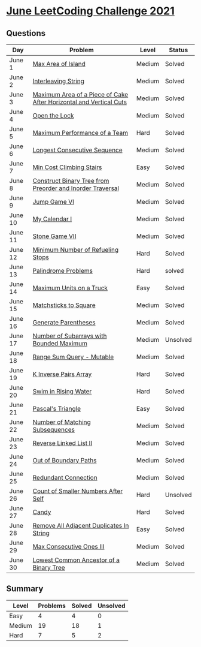# [June LeetCoding Challenge 2021](https://leetcode.com/explore/featured/card/june-leetcoding-challenge-2021)


## Questions
| Day | Problem | Level | Status |
| --- | --- | --- | --- |
| June 1 | [Max Area of Island](https://leetcode.com/problems/max-area-of-island/) | Medium | Solved |
| June 2 | [Interleaving String](https://leetcode.com/problems/interleaving-string/) | Medium | Solved |
| June 3 | [Maximum Area of a Piece of Cake After Horizontal and Vertical Cuts](https://leetcode.com/problems/maximum-area-of-a-piece-of-cake-after-horizontal-and-vertical-cuts/) | Medium | Solved |
| June 4 | [Open the Lock](https://leetcode.com/problems/open-the-lock/) | Medium | Solved |
| June 5 | [Maximum Performance of a Team](https://leetcode.com/problems/maximum-performance-of-a-team/) | Hard | Solved |
| June 6 | [Longest Consecutive Sequence](https://leetcode.com/problems/longest-consecutive-sequence/solution/) | Medium | Solved |
| June 7 | [Min Cost Climbing Stairs](https://leetcode.com/problems/min-cost-climbing-stairs/) | Easy | Solved |
| June 8 | [Construct Binary Tree from Preorder and Inorder Traversal](https://leetcode.com/problems/construct-binary-tree-from-preorder-and-inorder-traversal/) | Medium | Solved |
| June 9 | [Jump Game VI](https://leetcode.com/problems/jump-game-vi/) | Medium | Solved |
| June 10 | [My Calendar I](https://leetcode.com/problems/my-calendar-i/) | Medium | Solved |
| June 11 | [Stone Game VII](https://leetcode.com/problems/stone-game-vii/) | Medium | Solved |
| June 12 | [Minimum Number of Refueling Stops](https://leetcode.com/problems/minimum-number-of-refueling-stops/) | Hard | Solved |
| June 13 | [Palindrome Problems](https://leetcode.com/problems/palindrome-pairs/) | Hard | solved |
| June 14 | [Maximum Units on a Truck](https://leetcode.com/problems/maximum-units-on-a-truck/) | Easy | Solved |
| June 15 | [Matchsticks to Square](https://leetcode.com/problems/matchsticks-to-square/) | Medium | Solved |
| June 16 | [Generate Parentheses](https://leetcode.com/problems/generate-parentheses/) | Medium | Solved |
| June 17 | [Number of Subarrays with Bounded Maximum](https://leetcode.com/problems/number-of-subarrays-with-bounded-maximum/) | Medium | Unsolved |
| June 18 | [Range Sum Query - Mutable](https://leetcode.com/problems/range-sum-query-mutable/) | Medium | Solved |
| June 19 | [K Inverse Pairs Array](https://leetcode.com/problems/k-inverse-pairs-array/) | Hard | Solved |
| June 20 | [Swim in Rising Water](https://leetcode.com/problems/swim-in-rising-water/) | Hard | Solved |
| June 21 | [Pascal's Triangle](https://leetcode.com/problems/pascals-triangle/) | Easy | Solved |
| June 22 | [Number of Matching Subsequences](https://leetcode.com/problems/number-of-matching-subsequences/) | Medium | Solved |
| June 23 | [Reverse Linked List II](https://leetcode.com/problems/reverse-linked-list-ii/) | Medium | Solved |
| June 24 | [Out of Boundary Paths](https://leetcode.com/problems/out-of-boundary-paths/) | Medium | Solved |
| June 25 | [Redundant Connection](https://leetcode.com/problems/redundant-connection/) | Medium | Solved |
| June 26 | [Count of Smaller Numbers After Self](https://leetcode.com/problems/count-of-smaller-numbers-after-self/) | Hard | Unsolved |
| June 27 | [Candy](https://leetcode.com/problems/candy/) | Hard | Solved |
| June 28 | [Remove All Adjacent Duplicates In String](https://leetcode.com/problems/remove-all-adjacent-duplicates-in-string/) | Easy | Solved |
| June 29 | [Max Consecutive Ones III](https://leetcode.com/problems/max-consecutive-ones-iii/) | Medium | Solved |
| June 30 | [Lowest Common Ancestor of a Binary Tree](https://leetcode.com/problems/lowest-common-ancestor-of-a-binary-tree/) | Medium | Solved |


## Summary
| Level | Problems | Solved | Unsolved |
| --- | --- | --- | --- |
| Easy | 4 | 4 | 0 |
| Medium | 19 | 18 | 1 |
| Hard | 7 | 5 | 2 |
